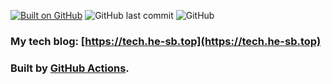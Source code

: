 [![Built on GitHub](https://github.com/he-sb/tech/workflows/Github-Pages/badge.svg)](https://github.com/he-sb/tech/actions)
![GitHub last commit](https://img.shields.io/github/last-commit/he-sb/tech)
![GitHub](https://img.shields.io/github/license/he-sb/tech)

### My tech blog: [https://tech.he-sb.top](https://tech.he-sb.top)

### Built by [GitHub Actions](https://github.com/features/actions).